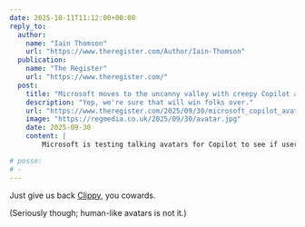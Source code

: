 ```yaml
---
date: 2025-10-11T11:12:00+00:00
reply_to:
  author:
    name: "Iain Thomson"
    url: "https://www.theregister.com/Author/Iain-Thomson"
  publication:
    name: "The Register"
    url: "https://www.theregister.com/"
  post:
    title: "Microsoft moves to the uncanny valley with creepy Copilot avatars that stare at you and say your name"
    description: "Yep, we're sure that will win folks over."
    url: "https://www.theregister.com/2025/09/30/microsoft_copilot_avatars/"
    image: "https://regmedia.co.uk/2025/09/30/avatar.jpg"
    date: 2025-09-30
    content: |
        Microsoft is testing talking avatars for Copilot to see if users feel more at ease chatting with a face instead of just a text box.

# posse:
# -
---
```


  Just give us back [Clippy](https://en.wikipedia.org/wiki/Office_Assistant), you cowards.

(Seriously though; human-like avatars is not it.)